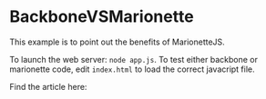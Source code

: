 BackboneVSMarionette
====================

This example is to point out the benefits of MarionetteJS.

To launch the web server: `node app.js`. 
To test either backbone or marionette code, edit `index.html` to load the correct javacript file.

Find the article here: 

